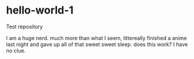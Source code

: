 # hello-world-1
Test repository

I am a huge nerd. much more than what I seem, littereally finished a anime last night and gave up all of that sweet sweet sleep.
does this work? I have no clue.

